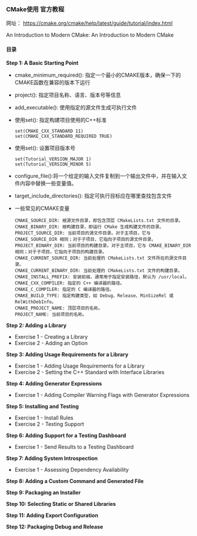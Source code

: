 ### CMake使用 官方教程

网址： https://cmake.org/cmake/help/latest/guide/tutorial/index.html

An Introduction to Modern CMake: An Introduction to Modern CMake
#### 目录

**Step 1: A Basic Starting Point**

- cmake_minimum_required(): 指定一个最小的CMAKE版本，确保一下的CMAKE函数在兼容的版本下运行

- project(): 指定项目名称、语言、版本号等信息

- add_executable(): 使用指定的源文件生成可执行文件

- 使用set():  指定构建项目使用的C++标准
  ```
  set(CMAKE_CXX_STANDARD 11)
  set(CMAKE_CXX_STANDARD_REQUIRED TRUE)
  ```

- 使用set(): 设置项目版本号
  ```
  set(Tutorial_VERSION_MAJOR 1)
  set(Tutorial_VERSION_MINOR 5) 
  ```

- configure_file():将一个给定的输入文件复制到一个输出文件中，并在输入文件内容中替换一些变量值。

- target_include_directories(): 指定可执行目标应在哪里查找包含文件

- 一些常见的CMAKE变量
  ```
  CMAKE_SOURCE_DIR: 根源文件目录，即包含顶层 CMakeLists.txt 文件的目录。
  CMAKE_BINARY_DIR: 根构建目录，即运行 CMake 生成构建文件的目录。
  PROJECT_SOURCE_DIR: 当前项目的源文件目录。对于主项目，它与 CMAKE_SOURCE_DIR 相同；对于子项目，它指向子项目的源文件目录。
  PROJECT_BINARY_DIR: 当前项目的构建目录。对于主项目，它与 CMAKE_BINARY_DIR 相同；对于子项目，它指向子项目的构建目录。
  CMAKE_CURRENT_SOURCE_DIR: 当前处理的 CMakeLists.txt 文件所在的源文件目录。
  CMAKE_CURRENT_BINARY_DIR: 当前处理的 CMakeLists.txt 文件的构建目录。
  CMAKE_INSTALL_PREFIX: 安装前缀，通常用于指定安装路径，默认为 /usr/local。
  CMAKE_CXX_COMPILER: 指定的 C++ 编译器的路径。
  CMAKE_C_COMPILER: 指定的 C 编译器的路径。
  CMAKE_BUILD_TYPE: 指定构建类型，如 Debug、Release、MinSizeRel 或 RelWithDebInfo。
  CMAKE_PROJECT_NAME: 顶层项目的名称。
  PROJECT_NAME: 当前项目的名称。
  ```
**Step 2: Adding a Library**
  - Exercise 1 - Creating a Library
  - Exercise 2 - Adding an Option

**Step 3: Adding Usage Requirements for a Library**
  - Exercise 1 - Adding Usage Requirements for a Library
  - Exercise 2 - Setting the C++ Standard with Interface Libraries

**Step 4: Adding Generator Expressions**
  - Exercise 1 - Adding Compiler Warning Flags with Generator Expressions

**Step 5: Installing and Testing**
  - Exercise 1 - Install Rules
  - Exercise 2 - Testing Support

**Step 6: Adding Support for a Testing Dashboard**
  - Exercise 1 - Send Results to a Testing Dashboard

**Step 7: Adding System Introspection**
  - Exercise 1 - Assessing Dependency Availability

**Step 8: Adding a Custom Command and Generated File**

**Step 9: Packaging an Installer**

**Step 10: Selecting Static or Shared Libraries**

**Step 11: Adding Export Configuration**

**Step 12: Packaging Debug and Release**


